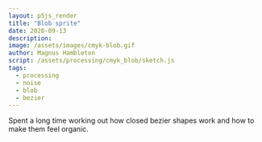 ```yaml
---
layout: p5js_render
title: "Blob sprite"
date: 2020-09-13
description: 
image: /assets/images/cmyk-blob.gif
author: Magnus Hambleton
script: /assets/processing/cmyk_blob/sketch.js
tags: 
  - processing
  - noise
  - blob
  - bezier
---
```

Spent a long time working out how closed bezier shapes work and how to make them feel organic.